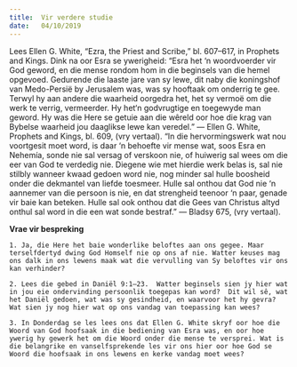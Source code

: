 ```yaml
---
title:  Vir verdere studie
date:   04/10/2019
---
```


Lees Ellen G. White, “Ezra, the Priest and Scribe,” bl. 607–617, in Prophets and Kings. Dink na oor Esra se ywerigheid:  “Esra het ‘n woordvoerder vir God geword, en die mense rondom hom in die beginsels van die hemel opgevoed.  Gedurende die laaste jare van sy lewe,  dit naby die koningshof van Medo-Persië  by Jerusalem was, was sy hooftaak om onderrig te gee.  Terwyl hy aan andere die waarheid oorgedra het, het sy vermoë om die werk te verrig, vermeerder.  Hy het‘n godvrugtige en toegewyde man geword.  Hy was die Here se getuie aan die wêreld oor hoe die krag van Bybelse waarheid jou daaglikse lewe kan veredel.” — Ellen G. White, Prophets and Kings, bl. 609, (vry vertaal). “In die hervormingswerk wat nou voortgesit moet word, is daar ‘n behoefte vir mense wat, soos Esra en Nehemía, sonde nie sal versag of verskoon nie, of huiwerig sal wees om die eer van God te verdedig nie.  Diegene wie met hierdie werk belas is, sal nie stilbly wanneer kwaad gedoen word nie, nog minder sal hulle boosheid onder die dekmantel van liefde toesmeer. Hulle sal onthou dat God nie ‘n aannemer van die persoon is nie, en dat strengheid teenoor ‘n paar, genade vir baie kan beteken. Hulle sal ook onthou dat die Gees van Christus altyd onthul sal word in die een wat sonde bestraf.” — Bladsy 675, (vry vertaal). 

**Vrae vir bespreking** 

`1. Ja, die Here het baie wonderlike beloftes aan ons gegee. Maar terselfdertyd dwing God Homself nie op ons af nie. Watter keuses mag ons dalk in ons lewens maak wat die vervulling van Sy beloftes vir ons kan verhinder?` 

`2. Lees die gebed in Daniël 9:1–23.  Watter beginsels sien jy hier wat in jou eie ondervinding persoonlik toegepas kan word?  Dit wil sê, wat het Daniël gedoen, wat was sy gesindheid, en waarvoor het hy gevra?  Wat sien jy nog hier wat op ons vandag van toepassing kan wees?` 

`3. In Donderdag se les lees ons dat Ellen G. White skryf oor hoe die Woord van God hoofsaak in die bediening van Esra was, en oor hoe ywerig hy gewerk het om die Woord onder die mense te versprei. Wat is die belangrike en vanselfsprekende les vir ons hier oor hoe God se Woord die hoofsaak in ons lewens en kerke vandag moet wees?`